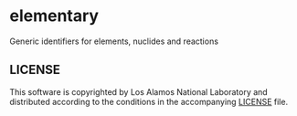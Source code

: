 # elementary
Generic identifiers for elements, nuclides and reactions

## LICENSE
This software is copyrighted by Los Alamos National Laboratory and distributed
according to the conditions in the accompanying [LICENSE](LICENSE) file. 
